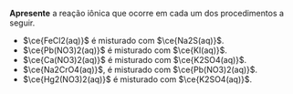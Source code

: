 **Apresente** a reação iônica que ocorre em cada um dos procedimentos a seguir.

- $\ce{FeCl2(aq)}$ é misturado com $\ce{Na2S(aq)}$.
- $\ce{Pb(NO3)2(aq)}$ é misturado com $\ce{KI(aq)}$.
- $\ce{Ca(NO3)2(aq)}$ é misturado com $\ce{K2SO4(aq)}$.
- $\ce{Na2CrO4(aq)}$, é misturado com $\ce{Pb(NO3)2(aq)}$.
- $\ce{Hg2(NO3)2(aq)}$ é misturado com $\ce{K2SO4(aq)}$.
